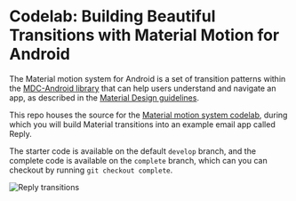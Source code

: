 # Codelab: Building Beautiful Transitions with Material Motion for Android

The Material motion system for Android is a set of transition patterns within
the [MDC-Android library](https://material.io/components/android) that can help
users understand and navigate an app, as described in the
[Material Design guidelines](https://material.io/design/motion/the-motion-system.html).

This repo houses the source for the
[Material motion system codelab](https://codelabs.developers.google.com/codelabs/material-motion-android),
during which you will build Material transitions into an example email app
called Reply.

The starter code is available on the default `develop` branch, and the complete
code is available on the `complete` branch, which can you can checkout by
running `git checkout complete`.

<img src="screenshots/reply-transitions.gif" alt="Reply transitions"/>
